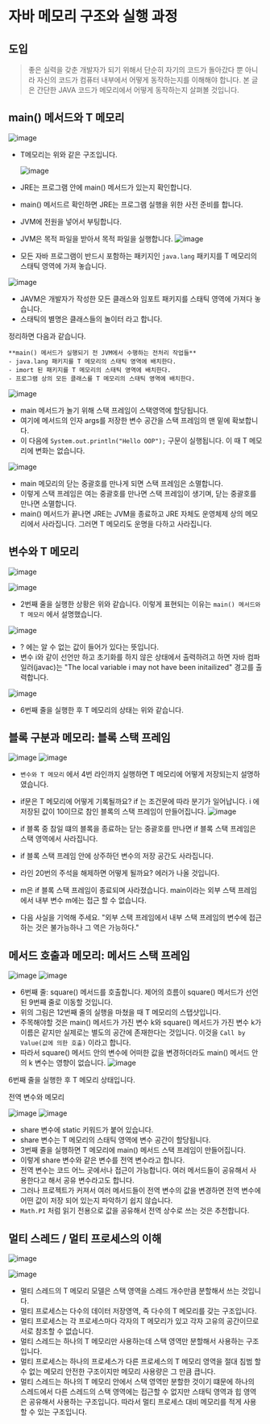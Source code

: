 # 자바 메모리 구조와 실행 과정

## 도입
> 좋은 실력을 갖춘 개발자가 되기 위해서 단순히 자기의 코드가 돌아갔다 뿐 아니라 자신의 코드가 컴퓨터 내부에서 어떻게 동작하는지를 이해해야 합니다. 본 글은 간단한 JAVA 코드가 메모리에서 어떻게 동작하는지 살펴볼 것입니다.

## main() 메서드와 T 메모리

![image](https://github.com/user-attachments/assets/b70dcc62-921b-4c5d-bbf8-7e75b7f609a9)

- T메모리는 위와 같은 구조입니다.

  
  ![image](https://github.com/user-attachments/assets/99be2c18-7029-4bac-8ec3-9f5ff2dbb23d)


- JRE는 프로그램 안에 main() 메서드가 있는지 확인합니다.
- main() 메서드르 확인하면 JRE는 프로그램 실행을 위한 사전 준비를 합니다.
- JVM에 전원을 넣어서 부팅합니다.
- JVM은 목적 파일을 받아서 목적 파일을 실행합니다.
  ![image](https://github.com/user-attachments/assets/2b7a2d16-f797-48fa-bfb5-9c440622b5b9)

- 모든 자바 프로그램이 반드시 포함하는 패키지인 `java.lang` 패키지를 T 메모리의 스태틱 영역에 가져 놓습니다.

![image](https://github.com/user-attachments/assets/2ca9ba9a-9395-427f-b1ec-7155ee57bd5a)

- JAVM은 개발자가 작성한 모든 클래스와 임포트 패키지를 스태틱 영역에 가져다 놓습니다.
- 스태틱의 별명은 클래스들의 놀이터 라고 합니다.

정리하면 다음과 같습니다.

```
**main() 메서드가 실행되기 전 JVM에서 수행하는 전처리 작업들**
- java.lang 패키지를 T 메모리의 스태틱 영역에 배치한다.
- imort 된 패키지를 T 메모리의 스태틱 영역에 배치한다.
- 프로그램 상의 모든 클래스를 T 메모리의 스태틱 영역에 배치한다. 
```
![image](https://github.com/user-attachments/assets/be7be769-fbff-477c-8e99-3f58b00b65e6)

- main 메서드가 놀기 위해 스택 프레임이 스택영역에 할당됩니다.
- 여기에 메서드의 인자 args를 저장한 변수 공간을 스택 프레임의 맨 밑에 확보합니다.
- 이 다음에 `System.out.println("Hello OOP");` 구문이 실행됩니다. 이 때 T 메모리에 변화는 없습니다.

![image](https://github.com/user-attachments/assets/ec5180da-b4ee-4c69-867c-9b99c3df0dda)

- main 메모리의 닫는 중괄호를 만나게 되면 스택 프레임은 소멸합니다.
- 이렇게 스택 프레임은 여는 중괄호를 만나면 스택 프레임이 생기며, 닫는 중괄호를 만나면 소멸합니다.
- main() 메서드가 끝나면 JRE는 JVM을 종료하고 JRE 자체도 운영체제 상의 메모리에서 사라집니다. 그러면 T 메모리도 운명을 다하고 사라집니다.


## 변수와 T 메모리
![image](https://github.com/user-attachments/assets/140d0434-dfc3-456f-9907-d89428467304)

![image](https://github.com/user-attachments/assets/c7909b19-a3f3-4e7e-b96b-fc59d55f6f3b)


- 2번째 줄을 실행한 상황은 위와 같습니다. 이렇게 표현되는 이유는 `main() 메서드와 T 메모리` 에서 설명했습니다.

![image](https://github.com/user-attachments/assets/1b48f5f4-b96f-4f28-aed2-685f57df1b10)

- ? 에는 알 수 없는 값이 들어가 있다는 뜻입니다.
- 변수 i와 같이 선언만 하고 초기화를 하지 않은 상태에서 출력하려고 하면 자바 컴파일러(javac)는 "The local variable i may not have been initailized" 경고를 출력합니다.

![image](https://github.com/user-attachments/assets/b27b4981-1854-4152-86e8-b995a5d60047)

- 6번째 줄을 실행한 후 T 메모리의 상태는 위와 같습니다.


## 블록 구분과 메모리: 블록 스택 프레임
![image](https://github.com/user-attachments/assets/36b216e1-1690-438f-b5c3-239286ddca8a)
![image](https://github.com/user-attachments/assets/b5e3d07f-71d0-4113-ab68-c89640d1af6c)

- `변수와 T 메모리` 에서 4번 라인까지 실행하면 T 메모리에 어떻게 저장되는지 설명하였습니다.
- if문은 T 메모리에 어떻게 기록될까요? if 는 조건문에 따라 분기가 일어납니다. i 에 저장된 값이 10이므로 참인 블록의 스택 프레임이 만들어집니다.
![image](https://github.com/user-attachments/assets/a52bb64a-c336-4418-8202-8b48d628936c)


- if 블록 중 참일 떄의 블록을 종료하는 닫는 중괄호를 만나면 if 블록 스택 프레임은 스택 영역에서 사라집니다.
- if 블록 스택 프레임 안에 상주하던 변수의 저장 공간도 사라집니다.
- 라인 20번의 주석을 해제하면 어떻게 될까요? 에러가 나올 것입니다.
- m은 if 블록 스택 프레임이 종료되며 사라졌습니다. main이라는 외부 스택 프레임에서 내부 변수 m에는 접근 할 수 없습니다.
- 다음 사실을 기억해 주세요. "외부 스택 프레임에서 내부 스택 프레임의 변수에 접근하는 것은 불가능하나 그 역은 가능하다."

## 메서드 호출과 메모리: 메서드 스택 프레임
![image](https://github.com/user-attachments/assets/a40717b0-6c59-4336-931b-8f8da095a49c)
![image](https://github.com/user-attachments/assets/be9c5ea7-dfcf-496a-9cd5-009af8c7a2ae)

- 6번째 줄: square() 메서드를 호출합니다. 제어의 흐름이 square() 메서드가 선언된 9번째 줄로 이동할 것입니다.
- 위의 그림은 12번째 줄의 실행을 마쳤을 때 T 메모리의 스탭샷입니다.
- 주목해야할 것은 main() 메서드가 가진 변수 k와 square() 메서드가 가진 변수 k가 이름은 같지만 실제로는 별도의 공간에 존재한다는 것입니다. 이것을 `Call by Value(값에 의한 호출)` 이라고 합니다.
- 따라서 square() 메서드 안의 변수에 어떠한 값을 변경하더라도 main() 메서드 안의 k 변수는 영향이 없습니다.
![image](https://github.com/user-attachments/assets/1afe53d5-94e9-492a-adba-b826cf805100)

6번째 줄을 실행한 후 T 메모리 상태입니다.

전역 변수와 메모리

![image](https://github.com/user-attachments/assets/a0232ae9-f7b5-4896-8699-c3531bcacee4)
![image](https://github.com/user-attachments/assets/0aa1c191-95e0-4139-90fc-f1dbf8bee879)

- share 변수에 static 키워드가 붙어 있습니다.
- share 변수는 T 메모리의 스태틱 영역에 변수 공간이 할당됩니다.
- 3번째 줄을 실행하면 T 메모리에 main() 메서드 스택 프레임이 만들어집니다.
- 이렇게 share 변수와 같은 변수를 전역 변수라고 합니다.
- 전역 변수는 코드 어느 곳에서나 접근이 가능합니다. 여러 메서드들이 공유해서 사용한다고 해서 공유 변수라고도 합니다.
- 그러나 프로젝트가 커져서 여러 메서드들이 전역 변수의 값을 변경하면 전역 변수에 어떤 값이 저장 되어 있는지 파악하기 쉽지 않습니다.
- `Math.PI` 처럼 읽기 전용으로 값을 공유해서 전역 상수로 쓰는 것은 추천합니다.

## 멀티 스레드 / 멀티 프로세스의 이해
![image](https://github.com/user-attachments/assets/7051e485-b942-4ad0-bfdb-7e66a9e37773)

![image](https://github.com/user-attachments/assets/45695551-2324-4317-b0f2-4cdae899aef4)

- 멀티 스레드의 T 메모리 모델은 스택 영역을 스레드 개수만큼 분할해서 쓰는 것입니다.
- 멀티 프로세스는 다수의 데이터 저장영역, 즉 다수의 T 메모리를 갖는 구조입니다.
- 멀티 프로세스는 각 프로세스마다 각자의 T 메모리가 있고 각자 고유의 공간이므로 서로 참조할 수 없습니다.
- 멀티 스레드는 하나의 T 메모리만 사용하는데 스택 영역만 분할해서 사용하는 구조입니다.
- 멀티 프로세스는 하나의 프로세스가 다른 프로세스의 T 메모리 영역을 절대 침범 할 수 없는 메모리 안전한 구조이지만 메모리 사용량은 그 만큼 큽니다.
- 멀티 스레드는 하나의 T 메모리 안에서 스택 영역만 분할한 것이기 떄문에 하나의 스레드에서 다른 스레드의 스택 영역에는 접근할 수 없지만 스태틱 영역과 힙 영역은 공유해서 사용하는 구조입니다. 따라서 멀티 프로세스 대비 메모리를 적게 사용할 수 있는 구조입니다.

